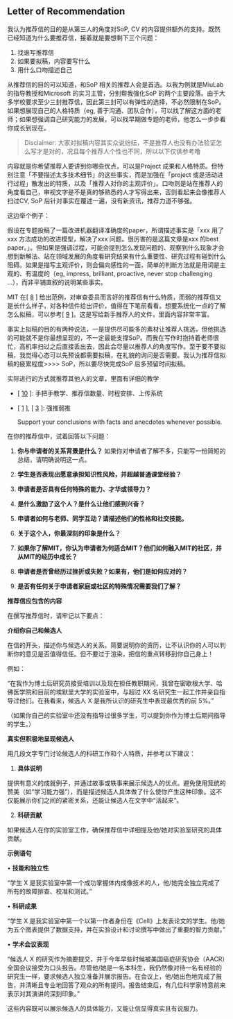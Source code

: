 
## **Letter of Recommendation**

我认为推荐信的目的是从第三人的角度对SoP, CV 的内容提供额外的支持。既然已经知道为什么要推荐信，接着就是要想剩下三个问题：

1. 找谁写推荐信
2. 如果要拟稿，内容要写什么
3. 用什么口吻描述自己

从推荐信的目的可以知道，和SoP 相关的推荐人会是首选。以我为例就是MiuLab 的指导教授和Microsoft 的实习主管，分别帮我强化SoP 的两个主要段落。由于大多学校要求至少三封推荐信，因此第三封可以有弹性的选择，不必然限制在SoP。如果想展现自己的人格特质（eg, 善于沟通、团队合作），可以找了解这方面的老师；如果想强调自己研究能力的发展，可以找早期做专题的老师，他怎么一步步看你成长到现在。

> Disclaimer: 大家对拟稿内容其实众说纷纭，不是推荐人也没有办法验证怎么写才是对的，况且每个推荐人个性也不同，所以以下仅供参考噜

内容就是你希望推荐人要讲到你哪些优点，可以是Project 成果和人格特质。但特别注意「不要描述太多技术细节」的这些事实，而是加强在「project 或是活动进行过程」散发出的特质，以及「推荐人对你的主观评价」。口吻则是站在推荐人的角度看自己，审视文字是不是真的够熟悉的人才写得出来，否则看起来会像推荐人扫过CV, SoP 后针对事实在覆述一遍，没有新资讯，推荐力道不够强。

这边举个例子：

假设在专题投稿了一篇改进机器翻译准确度的paper，所谓描述事实是「xxx 用了xxx 方法成功的改进模型，解决了xxx 问题。很厉害的是这篇文章是xxx 的best paper。」。但如果是强调过程，可能会提到怎么发现问题的、观察到什么现象才会想到新解法、站在领域发展的角度看研究结果有什么重要性、研究过程有碰到什么阻碍。如果是描写主观评价，则会偏向感性的一面，简单的判断方法就是用词是主观的、有温度的（eg, impress, brilliant, proactive, never stop challenging …），而非平铺直叙的说明某些事实。

MIT 在[ [8](https://medium.com/@mike_tcwang/2022-fall-us-cs-master-%E7%94%B3%E8%AB%8B%E5%BF%83%E5%BE%97-b0f9ccb23196#3a45) ] 给出范例，对审查委员而言好的推荐信有什么特质，而弱的推荐信又是长什么样子，对各种信件给出评价，值得在下笔前看看。想要系统化一点的了解怎么拟稿，可以参考[ [9](https://medium.com/@mike_tcwang/2022-fall-us-cs-master-%E7%94%B3%E8%AB%8B%E5%BF%83%E5%BE%97-b0f9ccb23196#42df) ]。这是写给新手推荐人的文件，里面内容非常丰富。

事实上拟稿的目的有两种说法，一是提供尽可能多的素材让推荐人挑选，但他挑选的可能就不是你最想呈现的，不一定最能支撑SoP。而我在写作时抱持着老师很忙，高机率扫过之后直接丢出去，因此会尽量以推荐人的角度写作。至于要不要拟稿，我觉得心态可以先预设都需要拟稿，在礼貌的询问是否需要。我认为推荐信拟稿的疲累程度>>>> SoP，所以要尽快完成SoP 后多预留时间拟稿。

实际进行的方式就推荐其他人的文章，里面有详细的教学

- [ [10](https://medium.com/@mike_tcwang/2022-fall-us-cs-master-%E7%94%B3%E8%AB%8B%E5%BF%83%E5%BE%97-b0f9ccb23196#1134) ]: 手把手教学、推荐信数量、时程安排、上传系统
- [ [1](https://medium.com/@mike_tcwang/2022-fall-us-cs-master-%E7%94%B3%E8%AB%8B%E5%BF%83%E5%BE%97-b0f9ccb23196#6348) ], [ [3](https://medium.com/@mike_tcwang/2022-fall-us-cs-master-%E7%94%B3%E8%AB%8B%E5%BF%83%E5%BE%97-b0f9ccb23196#c46b) ]: 强推弱推
  
  
  
  
  
  Support your conclusions with facts and anecdotes whenever possible.

在你的推荐信中，试着回答以下问题：

1. **你与申请者的关系背景是什么？** 如果你对申请者了解不多，只能写一份简短的总结，请明确说明这一点。

2. **学生是否表现出愿意承担知识性风险，并超越普通课堂经验？**

3. **申请者是否具有任何特殊的能力、才华或领导力？**

4. **是什么激励了这个人？是什么让他们感到兴奋？**

5. **申请者如何与老师、同学互动？请描述他们的性格和社交技能。**

6. **关于这个人，你最深刻的印象是什么？**

7. **如果你了解MIT，你认为申请者为何适合MIT？他们如何融入MIT的社区，并从MIT的经历中成长？**

8. **申请者是否曾经历过挫折或失败？如果有，他们是如何应对的？**

9. **是否有任何关于申请者家庭或社区的特殊情况需要我们了解？**





**推荐信应包含的内容**

  

在撰写推荐信时，请牢记以下要点：

  

**介绍你自己和候选人**

  

在信的开头，描述你与候选人的关系。简要说明你的资历，让不认识你的人可以判断你的意见是否值得信任。但不要过于渲染，把信的重点转移到你自己身上！

  

例如：

  

“在我作为博士后研究员接受培训以及现在担任教职期间，我曾在密歇根大学、哈佛医学院和目前的埃默里大学的实验室中，与超过 XX 名研究生一起工作并亲自指导过他们。在我看来，候选人 X 是我所认识的研究生中表现最优秀的前 5%。”

  

（如果你自己的实验室中还没有指导过很多学生，可以提到你作为博士后期间指导的学生。）

  

**真实但积极地呈现候选人**

  

用几段文字专门讨论候选人的科研工作和个人特质，并参考以下建议：

1. **具体说明**

提供有意义的成就例子，并通过故事或轶事来展示候选人的优点。避免使用笼统的赞美（如“学习能力强”），而是描述候选人具体做了什么使你产生这种印象。这不仅能展示你们之间的紧密关系，还能让候选人在文字中“活起来”。

2. **科研贡献**

如果候选人在你的实验室工作，确保推荐信中详细提及他/她对实验室研究的具体贡献。

  

**示例语句**

  

• **技能和独立性**

“学生 X 是我实验室中第一个成功掌握体内成像技术的人，他/她完全独立完成了所有的故障排查、校准和测试。”

• **科研成果**

“学生 X 是我实验室中第一个以第一作者身份在《Cell》上发表论文的学生。他/她为五个图表提供了数据支持，并在实验设计和讨论撰写中做出了重要的智力贡献。”

• **学术会议表现**

“候选人 X 的研究作为摘要提交，并于今年早些时候被美国癌症研究协会（AACR）全国会议接受为口头报告。尽管他/她是一名本科生，我仍然像对待一名有经验的研究生一样，要求候选人独立准备并展示报告。在会议上，他/她出色地完成了报告，并清晰且专业地回答了观众的所有提问。报告结束后，有几位科学家特意前来表示对其演讲的深刻印象。”

  

这些内容既可以展示候选人的具体能力，又能让信显得真实且有说服力。